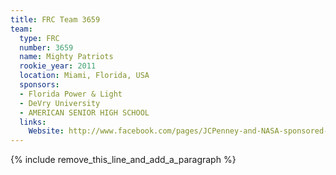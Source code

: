 ```yaml
---
title: FRC Team 3659
team:
  type: FRC
  number: 3659
  name: Mighty Patriots
  rookie_year: 2011
  location: Miami, Florida, USA
  sponsors:
  - Florida Power & Light
  - DeVry University
  - AMERICAN SENIOR HIGH SCHOOL
  links:
    Website: http://www.facebook.com/pages/JCPenney-and-NASA-sponsored-First-Robotics-team/315821258452194
---
```


{% include remove_this_line_and_add_a_paragraph %}
